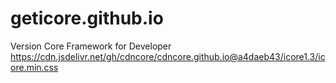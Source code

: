 # geticore.github.io
Version Core Framework for Developer
https://cdn.jsdelivr.net/gh/cdncore/cdncore.github.io@a4daeb43/icore1.3/icore.min.css
